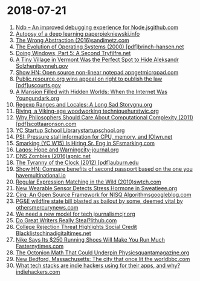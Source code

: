 # 2018-07-21
1. [Ndb – An improved debugging experience for Node.jsgithub.com](https://github.com/GoogleChromeLabs/ndb)
2. [Autopsy of a deep learning paperpiekniewski.info](https://blog.piekniewski.info/2018/07/14/autopsy-dl-paper/)
3. [The Wrong Abstraction (2016)sandimetz.com](https://www.sandimetz.com/blog/2016/1/20/the-wrong-abstraction)
4. [The Evolution of Operating Systems (2000) [pdf]brinch-hansen.net](http://www.brinch-hansen.net/papers/2001b.pdf)
5. [Doing Windows, Part 5: A Second Tryfilfre.net](https://www.filfre.net/2018/07/doing-windows-part-5-a-second-try/)
6. [A Tiny Village in Vermont Was the Perfect Spot to Hide Aleksandr Solzhenitsynneh.gov](https://www.neh.gov/humanities/2018/summer/statement/tiny-village-in-vermont-was-the-perfect-spot-hide-aleksandr-solzhenitsyn)
7. [Show HN: Open source non-linear notepad appgetmicropad.com](https://getmicropad.com)
8. [Public.resource.org wins appeal on right to publish the law [pdf]uscourts.gov](https://www.cadc.uscourts.gov/internet/opinions.nsf/533D47AF883C8194852582CD0052B8D4/$file/17-7035.pdf)
9. [A Mansion Filled with Hidden Worlds: When the Internet Was Youngundark.org](https://undark.org/article/wilo-evans-broad-band/)
10. [Regexp Ranges and Locales: A Long Sad Storygnu.org](https://www.gnu.org/software/gawk/manual/html_node/Ranges-and-Locales.html)
11. [Riving, a Viking-age woodworking techniquehurstwic.org](http://www.hurstwic.org/history/articles/manufacturing/text/viking_woodworking_riving.htm)
12. [Why Philosophers Should Care About Computational Complexity (2011) [pdf]scottaaronson.com](https://www.scottaaronson.com/papers/philos.pdf)
13. [YC Startup School Librarystartupschool.org](https://www.startupschool.org/library)
14. [PSI: Pressure stall information for CPU, memory, and IOlwn.net](https://lwn.net/Articles/759658/)
15. [Smarking (YC W15) Is Hiring Sr. Eng in SFsmarking.com](https://www.smarking.com/careers)
16. [Lagos: Hope and Warningcity-journal.org](https://www.city-journal.org/html/lagos-nigeria-16011.html)
17. [DNS Zombies (2016)apnic.net](https://blog.apnic.net/2016/04/04/dns-zombies/)
18. [The Tyranny of the Clock (2012) [pdf]auburn.edu](http://www.eng.auburn.edu/~uguin/teaching/READING/E6200/Sutherland_Tyranny_o_Clock.pdf)
19. [Show HN: Compare benefits of second passport based on the one you havemultinational.io](https://multinational.io/)
20. [Regular Expression Matching in the Wild (2010)swtch.com](https://swtch.com/~rsc/regexp/regexp3.html)
21. [New Wearable Sensor Detects Stress Hormone in Sweatieee.org](https://spectrum.ieee.org/view-from-the-valley/biomedical/diagnostics/new-wearable-sensor-detects-stress-hormone-in-sweat)
22. [Cirq: An Open Source Framework for NISQ Algorithmsgoogleblog.com](https://ai.googleblog.com/2018/07/announcing-cirq-open-source-framework.html)
23. [PG&E wildfire state bill blasted as bailout by some, deemed vital by othersmercurynews.com](https://www.mercurynews.com/2018/07/17/pge-wildfire-state-bill-blasted-as-bailout-by-some-deemed-vital-by-others/)
24. [We need a new model for tech journalismcjr.org](https://www.cjr.org/business_of_news/tech-journalism.php)
25. [Do Great Writers Really Steal?lithub.com](https://lithub.com/do-great-writers-really-steal-on-plagiarism-and-publishing/)
26. [College Rejection Threat Highlights Social Credit Blacklistschinadigitaltimes.net](https://chinadigitaltimes.net/2018/07/college-rejection-threat-highlights-social-credit-blacklists/)
27. [Nike Says Its $250 Running Shoes Will Make You Run Much Fasternytimes.com](https://www.nytimes.com/interactive/2018/07/18/upshot/nike-vaporfly-shoe-strava.html)
28. [The Octonion Math That Could Underpin Physicsquantamagazine.org](https://www.quantamagazine.org/the-octonion-math-that-could-underpin-physics-20180720)
29. [New Bedford, Massachusetts: The city that once lit the worldbbc.com](http://www.bbc.com/travel/story/20180719-the-city-that-lit-the-world)
30. [What tech stacks are indie hackers using for their apps, and why?indiehackers.com](https://www.indiehackers.com/round-table/what-tech-should-you-use-in-2018)